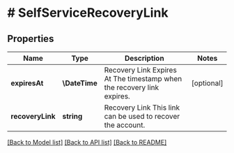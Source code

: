 # # SelfServiceRecoveryLink

## Properties

Name | Type | Description | Notes
------------ | ------------- | ------------- | -------------
**expiresAt** | **\DateTime** | Recovery Link Expires At  The timestamp when the recovery link expires. | [optional]
**recoveryLink** | **string** | Recovery Link  This link can be used to recover the account. |

[[Back to Model list]](../../README.md#models) [[Back to API list]](../../README.md#endpoints) [[Back to README]](../../README.md)
